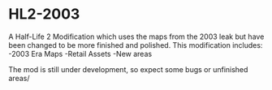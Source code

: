 # HL2-2003
A Half-Life 2 Modification which uses the maps from the 2003 leak but have been changed to be more finished and polished.
This modification includes:
-2003 Era Maps
-Retail Assets
-New areas

The mod is still under development, so expect some bugs or unfinished areas/

